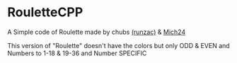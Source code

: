 # RouletteCPP
A Simple code of Roulette made by chubs <a href="https://github.com/runzac/" target="_blank" > (runzac)</a> & <a href="https://github.com/Mich242/" target="_blank" > Mich24 </a>

This version of "Roulette" doesn't have the colors but only ODD & EVEN and Numbers to 1-18 & 19-36 and Number SPECIFIC